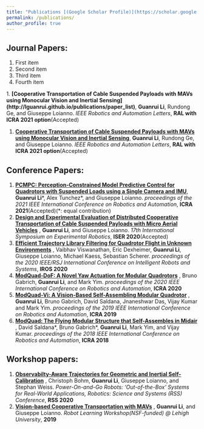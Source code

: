 ```yaml
---
title: "Publications [(Google Scholar Profile)](https://scholar.google.com/citations?hl=en&authuser=1&user=v_bUoRAAAAAJ)"
permalink: /publications/
author_profile: true
---
```

## Journal Papers:
<ol>
<li>First item</li>
<li>Second item</li>
<li>Third item</li>
<li>Fourth item</li>
</ol>
1. <b>[Cooperative Transportation of Cable Suspended Payloads with MAVs using Monocular Vision and Inertial Sensing](http://lguanrui.github.io/publications/paper_list)</b>, <b>Guanrui Li</b>, Rundong Ge, and Giuseppe Loianno. <i>IEEE Robotics and Automation Letters</i>, <b>RAL with ICRA 2021 option</b>(Accepted)

1. <b>[Cooperative Transportation of Cable Suspended Payloads with MAVs using Monocular Vision and Inertial Sensing](http://lguanrui.github.io/publications/paper_list)</b>, <b>Guanrui Li</b>, Rundong Ge, and Giuseppe Loianno. <i>IEEE Robotics and Automation Letters</i>, <b>RAL with ICRA 2021 option</b>(Accepted)
 
## Conference Papers:

1. <b>[PCMPC:  Perception-Constrained  Model  Predictive  Control  for Quadrotors  with  Suspended  Loads  using  a  Single  Camera  and  IMU](http://lguanrui.github.io/publications/PCMPC2021ICRA)</b>, <b>Guanrui Li</b>\*, Alex Tunchez\*, and Giuseppe Loianno. <i>proceedings of the 2021 IEEE International Conference on Robotics and Automation</i>, <b>ICRA 2021</b>(Accepted)(\*: equal contribution)
2. <b>[Design and Experimental Evaluation of Distributed Cooperative Transportation of Cable Suspended Payloads with Micro Aerial Vehicles](http://lguanrui.github.io/publications/CoprTrsp2020ISER)</b> , <b>Guanrui Li</b>, and Giuseppe Loianno. <i>17th International Symposium on Experimental Robotics</i>, <b>ISER 2020</b>(Accepted)
3. <b>[Efficient Trajectory Library Filtering for Quadrotor Flight in Unknown Environments](http://lguanrui.github.io/publications/TrajLib2020IROS)</b> , Vaibhav Viswanathan, Eric Dexheimer, <b>Guanrui Li</b>, Giuseppe Loianno, Michael Kaess, Sebastian Scherer. <i>proceedings of the 2020 IEEE/RSJ International Conference on Intelligent Robots and Systems</i>, <b>IROS 2020</b>
4. <b>[ModQuad-DoF: A Novel Yaw Actuation for Modular Quadrotors](http://lguanrui.github.io/publications/ModQuaddof2020ICRA)</b> , Bruno Gabrich, <b>Guanrui Li</b>, and Mark Yim. <i>proceedings of the 2020 IEEE International Conference on Robotics and Automation</i>, <b>ICRA 2020</b>
5. <b>[ModQuad-Vi: A Vision-Based Self-Assembling Modular Quadrotor](http://lguanrui.github.io/publications/ModQuadVi2019ICRA)</b> , <b>Guanrui Li</b>, Bruno Gabrich, David Saldana, Jnaneshwar Das, Vijay Kumar and Mark Yim. <i>proceedings of the 2019 IEEE International Conference on Robotics and Automation</i>, <b>ICRA 2019</b>
6. <b>[ModQuad: The Flying Modular Structure that Self-Assembles in Midair](http://lguanrui.github.io/publications/ModQuad2018ICRA)</b> , David Saldana\*, Bruno Gabrich\*, <b>Guanrui Li</b>, Mark Yim, and Vijay Kumar. <i>proceedings of the 2018 IEEE International Conference on Robotics and Automation</i>, <b>ICRA 2018</b>

## Workshop papers:
1. <b>[Observabilty-Aware Trajectories for Geometric and Inertial Self-Calibration](http://lguanrui.github.io/publications/Calib2020RSSworkshop)</b> , Christoph Bohm, <b>Guanrui Li</b>, Giuseppe Loianno, and Stephan Weiss. <i>Power-On-and-Go Robots: ‘Out-of-the-Box’ Systems for Real-World Applications, Robotics: Science and Systems (RSS) Conference</i>, <b>RSS 2020</b>
2. <b>[Vision-based Cooperative Transportation with MAVs](http://lguanrui.github.io/publications/paper_list)</b> , <b>Guanrui Li</b>, and Giuseppe Loianno. <i>Robot Learning Workshop(NSF-funded) @ Lehigh University</i>, <b>2019</b>
